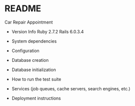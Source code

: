 # README

Car Repair Appointment

* Version Info
Ruby 2.7.2
Rails 6.0.3.4

* System dependencies

* Configuration

* Database creation

* Database initialization

* How to run the test suite

* Services (job queues, cache servers, search engines, etc.)

* Deployment instructions

